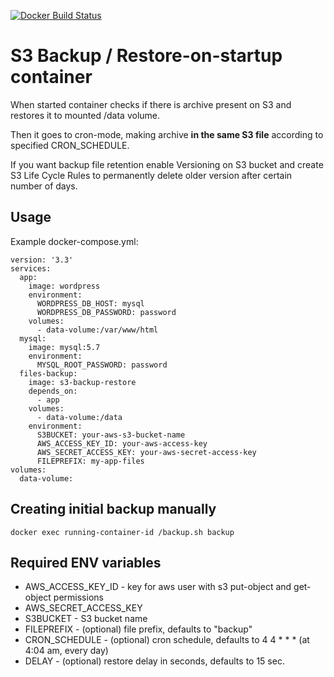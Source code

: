 [![Docker Build Status](https://img.shields.io/docker/build/jaaaco/s3-backup-restore.svg)](https://hub.docker.com/r/jaaaco/s3-backup-restore/)

# S3 Backup / Restore-on-startup container

When started container checks if there is archive present on S3 and restores it to mounted /data volume.

Then it goes to cron-mode, making archive **in the same S3 file** according to specified CRON_SCHEDULE.

If you want backup file retention enable Versioning on S3 bucket and create S3 Life Cycle Rules to permanently 
delete older version after certain number of days.

## Usage

Example docker-compose.yml:

```
version: '3.3'
services:
  app:
    image: wordpress
    environment:
      WORDPRESS_DB_HOST: mysql
      WORDPRESS_DB_PASSWORD: password
    volumes:
      - data-volume:/var/www/html
  mysql:
    image: mysql:5.7
    environment:
      MYSQL_ROOT_PASSWORD: password
  files-backup:
    image: s3-backup-restore
    depends_on:
      - app
    volumes:
      - data-volume:/data
    environment:
      S3BUCKET: your-aws-s3-bucket-name
      AWS_ACCESS_KEY_ID: your-aws-access-key
      AWS_SECRET_ACCESS_KEY: your-aws-secret-access-key
      FILEPREFIX: my-app-files
volumes:
  data-volume:
```

## Creating initial backup manually

```
docker exec running-container-id /backup.sh backup
```

## Required ENV variables

* AWS_ACCESS_KEY_ID - key for aws user with s3 put-object and get-object permissions
* AWS_SECRET_ACCESS_KEY
* S3BUCKET - S3 bucket name
* FILEPREFIX - (optional) file prefix, defaults to "backup"
* CRON_SCHEDULE - (optional) cron schedule, defaults to 4 4 * * * (at 4:04 am, every day)
* DELAY - (optional) restore delay in seconds, defaults to 15 sec.
